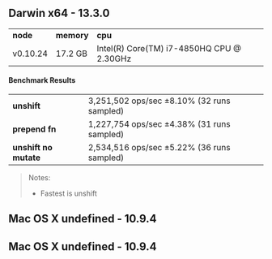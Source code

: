 Darwin x64 - 13.3.0
-----

<table><tr><td><b>node</b></td><td><b>memory</b></td><td><b>cpu</b></td></tr><tr><td>v0.10.24</td><td>17.2 GB</td><td>Intel(R) Core(TM) i7-4850HQ CPU @ 2.30GHz</td></tr></table>

#### Benchmark Results ####

<table><tr><td><b>unshift</b></td><td>3,251,502 ops/sec ±8.10% (32 runs sampled)</td></tr><tr><td><b>prepend fn</b></td><td>1,227,754 ops/sec ±4.38% (31 runs sampled)</td></tr><tr><td><b>unshift no mutate</b></td><td>2,534,516 ops/sec ±5.22% (36 runs sampled)</td></tr></table>

> Notes:
> - Fastest is unshift

Mac OS X undefined - 10.9.4
-----

Mac OS X undefined - 10.9.4
-----

